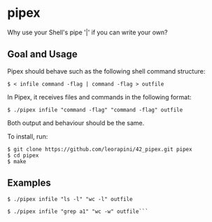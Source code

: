 # pipex
Why use your Shell's pipe '|' if you can write your own?

## Goal and Usage
Pipex should behave such as the following shell command structure:
```
$ < infile command -flag | command -flag > outfile 
```
In Pipex, it receives files and commands in the following format:
```
$ ./pipex infile "command -flag" "command -flag" outfile
```
Both output and behaviour should be the same. 

To install, run:
```
$ git clone https://github.com/leorapini/42_pipex.git pipex
$ cd pipex
$ make
```

## Examples
```
$ ./pipex infile "ls -l" "wc -l" outfile
```
```
$ ./pipex infile "grep a1" "wc -w" outfile```
